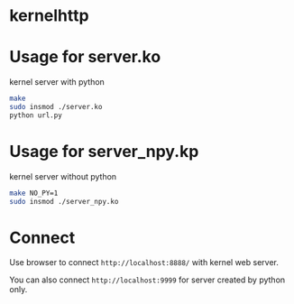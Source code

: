 # kernelhttp


# Usage for server.ko

kernel server with python

```bash
make
sudo insmod ./server.ko
python url.py
```

# Usage for server_npy.kp

kernel server without python

```bash
make NO_PY=1
sudo insmod ./server_npy.ko
```
# Connect

Use browser to connect `http://localhost:8888/` with kernel web server.

You can also connect `http://localhost:9999` for server created by python only.
